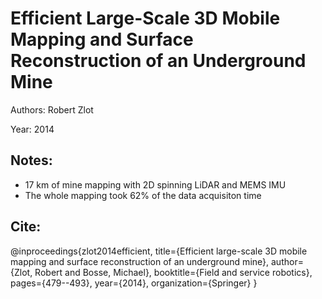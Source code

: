 # Efficient Large-Scale 3D Mobile Mapping and Surface Reconstruction of an Underground Mine

Authors: Robert Zlot 

Year: 2014

Notes:
---
* 17 km of mine mapping with 2D spinning LiDAR and MEMS IMU
* The whole mapping took 62% of the data acquisiton time

Cite:
---
@inproceedings{zlot2014efficient, 
  title={Efficient large-scale 3D mobile mapping and surface 
  reconstruction of an underground mine}, 
  author={Zlot, Robert and Bosse, Michael}, 
  booktitle={Field and service robotics},
  pages={479--493}, 
  year={2014}, 
  organization={Springer} 
}